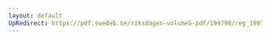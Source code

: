 ```yaml
---
layout: default
UpRedirect: https://pdf.swedeb.se/riksdagen-volumeG-pdf/199798/reg_199798/reg_199798_0340.pdf
---
```

